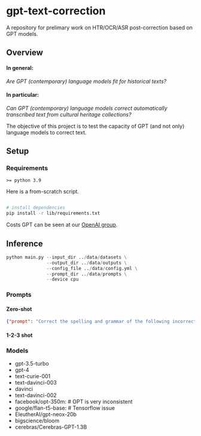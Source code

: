 # gpt-text-correction
A repository for prelimary work on HTR/OCR/ASR post-correction based on GPT models.


## Overview
#### In general:
_Are GPT (contemporary) language models fit for historical texts?_

#### In particular:
_Can GPT (contemporary) language models correct automatically transcribed text from cultural heritage collections?_

The objective of this project is to test the capacity of GPT (and not only) language models to correct text.

## Setup

### Requirements
`>= python 3.9`

Here is a from-scratch script.
```bash

# install dependencies
pip install -r lib/requirements.txt
```
Costs GPT can be seen at our [OpenAI group](https://platform.openai.com/account/usage).

## Inference

```python
python main.py --input_dir ../data/datasets \
               --output_dir ../data/outputs \
               --config_file ../data/config.yml \
               --prompt_dir ../data/prompts \
               --device cpu
```

### Prompts
#### Zero-shot 
```json
{"prompt": "Correct the spelling and grammar of the following incorrect text from on optical character recognition (OCR) applied to a historical document:\n\nIncorrect text: The European Commi66ion said on Thursday it disagreed with German advice to consumers to shun Brifish ss ..ff lamb until scientists determine whether mad cow disease can be transmitted to sheep.\nThe corrected text is:", "max_tokens": 512, "correct_text": "The European Commission said on Thursday it disagreed with German advice to consumers to shun British lamb until scientists determine whether mad cow disease can be transmitted to sheep.", "temperature": 0.1, "prediction": "The European Commission said on Thursday it disagreed with German advice to consumers to shun British lamb until scientists determine whether mad cow disease can be transmitted to sheep.", "num_generate": 0}
```
#### 1-2-3 shot

### Models
- gpt-3.5-turbo
- gpt-4
- text-curie-001
- text-davinci-003
- davinci
- text-davinci-002
- facebook/opt-350m: # OPT is very inconsistent
- google/flan-t5-base: # Tensorflow issue
- EleutherAI/gpt-neox-20b
- bigscience/bloom
- cerebras/Cerebras-GPT-1.3B


